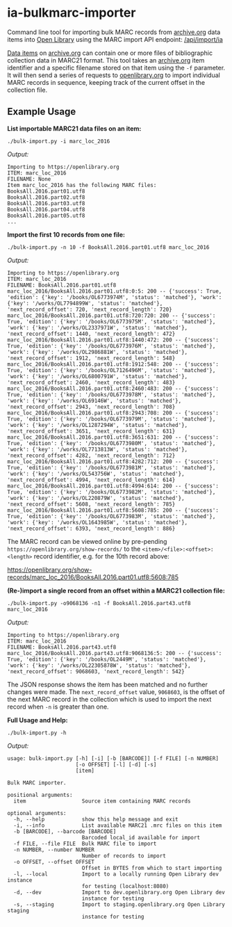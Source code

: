 # ia-bulkmarc-importer

Command line tool for importing bulk MARC records from [archive.org](https://archive.org) data items into [Open Library](https://openlibrary.org)
using the MARC import API endpoint: [/api/import/ia](https://github.com/internetarchive/openlibrary/wiki/Endpoints#import-by-archiveorg-reference)

[Data items](https://archive.org/details/ol_data) on [archive.org](https://archive.org) can contain one or more files
of bibliographic collection data in MARC21 format. This tool takes an [archive.org](https://archive.org) item identifier and a specific filename
stored on that item using the `-f` parameter. It will then send a series of requests to [openlibrary.org](https://openlibrary.org)
to import individual MARC records in sequence, keeping track of the current offset in the collection file.

## Example Usage

**List importable MARC21 data files on an item:**

    ./bulk-import.py -i marc_loc_2016

*Output:*
```
Importing to https://openlibrary.org
ITEM: marc_loc_2016
FILENAME: None
Item marc_loc_2016 has the following MARC files:
BooksAll.2016.part01.utf8
BooksAll.2016.part02.utf8
BooksAll.2016.part03.utf8
BooksAll.2016.part04.utf8
BooksAll.2016.part05.utf8
...
```

**Import the first 10 records from one file:**

    ./bulk-import.py -n 10 -f BooksAll.2016.part01.utf8 marc_loc_2016

*Output:*
```
Importing to https://openlibrary.org
ITEM: marc_loc_2016
FILENAME: BooksAll.2016.part01.utf8
marc_loc_2016/BooksAll.2016.part01.utf8:0:5: 200 -- {'success': True, 'edition': {'key': '/books/OL6773974M', 'status': 'matched'}, 'work': {'key': '/works/OL7794899W', 'status': 'matched'}, 'next_record_offset': 720, 'next_record_length': 720}
marc_loc_2016/BooksAll.2016.part01.utf8:720:720: 200 -- {'success': True, 'edition': {'key': '/books/OL6773975M', 'status': 'matched'}, 'work': {'key': '/works/OL2337971W', 'status': 'matched'}, 'next_record_offset': 1440, 'next_record_length': 472}
marc_loc_2016/BooksAll.2016.part01.utf8:1440:472: 200 -- {'success': True, 'edition': {'key': '/books/OL6773976M', 'status': 'matched'}, 'work': {'key': '/works/OL2986881W', 'status': 'matched'}, 'next_record_offset': 1912, 'next_record_length': 548}
marc_loc_2016/BooksAll.2016.part01.utf8:1912:548: 200 -- {'success': True, 'edition': {'key': '/books/OL7126496M', 'status': 'matched'}, 'work': {'key': '/works/OL6800791W', 'status': 'matched'}, 'next_record_offset': 2460, 'next_record_length': 483}
marc_loc_2016/BooksAll.2016.part01.utf8:2460:483: 200 -- {'success': True, 'edition': {'key': '/books/OL6773978M', 'status': 'matched'}, 'work': {'key': '/works/OL69146W', 'status': 'matched'}, 'next_record_offset': 2943, 'next_record_length': 708}
marc_loc_2016/BooksAll.2016.part01.utf8:2943:708: 200 -- {'success': True, 'edition': {'key': '/books/OL6773979M', 'status': 'matched'}, 'work': {'key': '/works/OL1287294W', 'status': 'matched'}, 'next_record_offset': 3651, 'next_record_length': 631}
marc_loc_2016/BooksAll.2016.part01.utf8:3651:631: 200 -- {'success': True, 'edition': {'key': '/books/OL6773980M', 'status': 'matched'}, 'work': {'key': '/works/OL7713813W', 'status': 'matched'}, 'next_record_offset': 4282, 'next_record_length': 712}
marc_loc_2016/BooksAll.2016.part01.utf8:4282:712: 200 -- {'success': True, 'edition': {'key': '/books/OL6773981M', 'status': 'matched'}, 'work': {'key': '/works/OL543756W', 'status': 'matched'}, 'next_record_offset': 4994, 'next_record_length': 614}
marc_loc_2016/BooksAll.2016.part01.utf8:4994:614: 200 -- {'success': True, 'edition': {'key': '/books/OL6773982M', 'status': 'matched'}, 'work': {'key': '/works/OL220879W', 'status': 'matched'}, 'next_record_offset': 5608, 'next_record_length': 785}
marc_loc_2016/BooksAll.2016.part01.utf8:5608:785: 200 -- {'success': True, 'edition': {'key': '/books/OL6773983M', 'status': 'matched'}, 'work': {'key': '/works/OL1643985W', 'status': 'matched'}, 'next_record_offset': 6393, 'next_record_length': 886}
```

The MARC record can be viewed online by pre-pending `https://openlibrary.org/show-records/` to the `<item>/<file>:<offset>:<length>` record identifier, e.g. for the 10th record above:

https://openlibrary.org/show-records/marc_loc_2016/BooksAll.2016.part01.utf8:5608:785

**(Re-)import a single record from an offset within a MARC21 collection file:**

    ./bulk-import.py -o9068136 -n1 -f BooksAll.2016.part43.utf8 marc_loc_2016

*Output:*
```
Importing to https://openlibrary.org
ITEM: marc_loc_2016
FILENAME: BooksAll.2016.part43.utf8
marc_loc_2016/BooksAll.2016.part43.utf8:9068136:5: 200 -- {'success': True, 'edition': {'key': '/books/OL2449M', 'status': 'matched'}, 'work': {'key': '/works/OL22305878W', 'status': 'matched'}, 'next_record_offset': 9068603, 'next_record_length': 542}
```

The JSON response shows the item has been matched and no further changes were made. The `next_record_offset` value, `9068603`, is the offset of the next MARC record in the collection which is used to import the next record when `-n` is greater than one.

**Full Usage and Help:**

    ./bulk-import.py -h

*Output:*
```
usage: bulk-import.py [-h] [-i] [-b [BARCODE]] [-f FILE] [-n NUMBER]
                      [-o OFFSET] [-l] [-d] [-s]
                      [item]

Bulk MARC importer.

positional arguments:
  item                  Source item containing MARC records

optional arguments:
  -h, --help            show this help message and exit
  -i, --info            List available MARC21 .mrc files on this item
  -b [BARCODE], --barcode [BARCODE]
                        Barcoded local_id available for import
  -f FILE, --file FILE  Bulk MARC file to import
  -n NUMBER, --number NUMBER
                        Number of records to import
  -o OFFSET, --offset OFFSET
                        Offset in BYTES from which to start importing
  -l, --local           Import to a locally running Open Library dev instance
                        for testing (localhost:8080)
  -d, --dev             Import to dev.openlibrary.org Open Library dev
                        instance for testing
  -s, --staging         Import to staging.openlibrary.org Open Library staging
                        instance for testing
```
